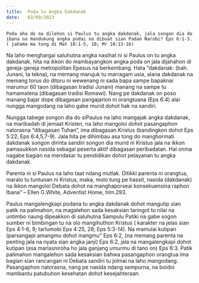 ```yaml
---
title:  Poda tu Angka Dakdanak
date:   03/09/2023
---
```


`Poda aha do na dilehon si Paulus tu angka dakdanak, jala songon dia do ibana na mandukung angka podai na dibuat sian Padan Narobi? Eps 6:1-3. ( jahama ma tong di Mat 18:1-5, 10; Mr 10:13-16)`

Na laho menghargai saluhutna angka nasihat ni si Paulus on tu angka dakdanak, hita na ikkon do mambayangkon angka poda on jala dijahahon di gereja-gereja metropolitan Epesus na berkembang. Hata “dakdanak: (bah. Junani, ta tekna), na memang marujuk tu marragam usia, alana dakdanak na memang torus do ditoru ni wewenang ni sada bapa sampe bapaknai marumur 60 taon (dibagasan tradisi Junani) manang na sampe tu hamamatena (dibagasan tradisi Romawi). Nang pe dakdanak on poso manang bajar dope dibagasan pangajarion ni orangtuana (Eps 6:4) alai nungga mangodang na laho gabe murid dohot hak na sandiri.

Nungga tabege songon dia do siPaulus na laho mangajak angka dakdanak, na maribadah di jemaat Kristen, na laho mangoloi dohot pasangaphon natorasna “dibagasan Tuhan”, ima dibagasan Kristus (bandingkon dohot Eps 5:22; Eps 6:4,5,7-9). Jala hita pe dihimbau asa tong do manghormati dakdanak songon dirinta sandiri songon dia murid ni Kristus jala na ikkon pamasukkon nasida sebagai peserta aktif dibagasan peribadatan. Hal onma nagabe bagian na mendasar tu pendidikan dohot pelayanan tu angka dakdanak.

Parenta ni si Paulus na laho taat ndang mutlak. Ditikki parenta ni orangtua, maralo tu tuntunan ni Kristus, maka, molo tung pe hassit, nasida (dakdanak) na ikkon mangoloi Debata dohot na manghaporseai konsekuensina raphon Ibana” – Ellen G.White, Adventist Home, hlm.293.

Paulus mangalengkapi podana tu angka dakdanak dohot mangutip sian patik na palimahon, na magalehon sada kesaksian taringot tu nilai na untimbo naung dipeakkon di saluhutna Sampulu Patiki na gabe sogon sumber ni bimbingan tu na olo mangihuthon Kristus ( karakter na jelas sian Eps 4:1-6, 9; tarlumobi Eps 4:25, 28; Eps 5:3-14). Na mamulai kutipan (parsangapi amangmu dohot inangmu” Eps 6:2, (na memang parenta na penting jala na nyata sian angka janji) Eps 6:2, jala na mangalengkapi dohot kutipan (asa marlasniroha ho jala ganjang umurmu di tano on) Eps 6:3. Patik palimahon mangalehon sada kesaksian bahwa pasangaphon orangtua ima bagian sian rancangan ni Debata sandiri tu jolmai na laho mangodang. Pasangaphon natorasna, nang pe nasida ndang sempurna, na boidoi mambantu patubuhon kesehatan dohot kesejahteraan.